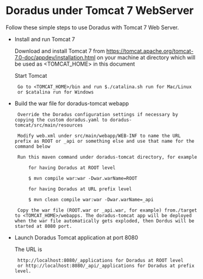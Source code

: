Doradus under Tomcat 7 WebServer
================================

Follow these simple steps to use Doradus with Tomcat 7 Web Server.  

- Install and run Tomcat 7

  Download and install Tomcat 7 from https://tomcat.apache.org/tomcat-7.0-doc/appdev/installation.html on your machine at directory which will be used as <TOMCAT_HOME> in this document
  
  Start Tomcat
      
       Go to <TOMCAT_HOME>/bin and run $./catalina.sh run for Mac/Linux 
       or $catalina run for Windows

- Build the war file for doradus-tomcat webapp  

       Override the Doradus configuration settings if necessary by copying the custom doradus.yaml to doradus-tomcat/src/main/resources
 
       Modify web.xml under src/main/webapp/WEB-INF to name the URL prefix as ROOT or _api or something else and use that name for the command below
       
       Run this maven command under doradus-tomcat directory, for example
            
           for having Doradus at ROOT level

           $ mvn compile war:war -Dwar.warName=ROOT
           
           for having Doradus at URL prefix level

           $ mvn clean compile war:war -Dwar.warName=_api

       Copy the war file (ROOT.war or _api.war, for example) from./target to <TOMCAT_HOME>/webapps. The doradus-tomcat app will be deployed when the war file automatically gets exploded, then Dordus will be started at 8080 port.
      
- Launch Doradus Tomcat application at port 8080

  The URL is        

       http://localhost:8080/_applications for Doradus at ROOT level
       or http://localhost:8080/_api/_applications for Doradus at prefix level.
